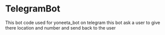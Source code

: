 # TelegramBot
This bot code used for yoneeta_bot on telegram this bot ask a user to give there location and number and send back to the user
